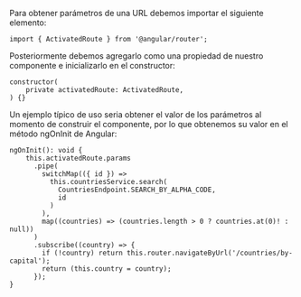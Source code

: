 Para obtener parámetros de una URL debemos importar el siguiente elemento:

```
import { ActivatedRoute } from '@angular/router';
```

Posteriormente debemos agregarlo como una propiedad de nuestro componente e inicializarlo en el constructor:

```
constructor(
	private activatedRoute: ActivatedRoute,
) {}
```

Un ejemplo típico de uso seria obtener el valor de los parámetros al momento de construir el componente, por lo que obtenemos su valor en el método ngOnInit de Angular:

```
ngOnInit(): void {
    this.activatedRoute.params
      .pipe(
        switchMap(({ id }) =>
          this.countriesService.search(
            CountriesEndpoint.SEARCH_BY_ALPHA_CODE,
            id
          )
        ),
        map((countries) => (countries.length > 0 ? countries.at(0)! : null))
      )
      .subscribe((country) => {
        if (!country) return this.router.navigateByUrl('/countries/by-capital');
        return (this.country = country);
      });
}
```

